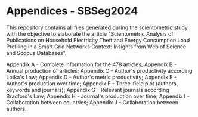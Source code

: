 # Appendices - SBSeg2024

This repository contains all files generated during the scientometric study with the objective to elaborate the article "Scientometric Analysis of Publications on Household Electricity Theft and Energy Consumption Load Profiling in a Smart Grid Networks Context: Insights from Web of Science and Scopus Databases".

Appendix A - Complete information for the 478 articles;
Appendix B - Annual production of articles;
Appendix C - Author's productivity according Lotka's Law;
Appendix D - Author's metric productivity;
Appendix E - Author's production over time;
Appendix F - Three-field plot (authors, keywords and journals);
Appendix G - Relevant journals according Bradford's Law;
Appendix H - Journal's production over time;
Appendix I - Collaboration between countries;
Appendix J - Collaboration between authors.
